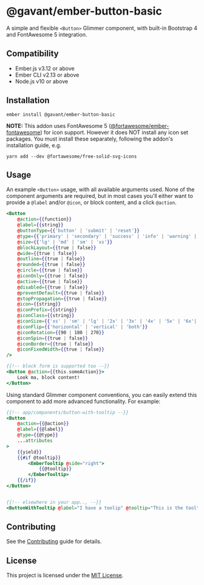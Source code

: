 @gavant/ember-button-basic
==============================================================================

A simple and flexible `<Button>` Glimmer component, with built-in Bootstrap 4 and FontAwesome 5 integration.


Compatibility
------------------------------------------------------------------------------

* Ember.js v3.12 or above
* Ember CLI v2.13 or above
* Node.js v10 or above


Installation
------------------------------------------------------------------------------

```
ember install @gavant/ember-button-basic
```

**NOTE:** This addon uses FontAwesome 5 ([@fortawesome/ember-fontawesome](https://github.com/FortAwesome/ember-fontawesome)) for icon support. However it does NOT install any icon set packages. You must install these separately, following the addon's installation guide, e.g.
```
yarn add --dev @fortawesome/free-solid-svg-icons
```


Usage
------------------------------------------------------------------------------

An example `<Button>` usage, with all available arguments used. None of the component arguments are required, but in most cases you'll either want to provide a `@label` and/or `@icon`, or block content, and a click `@action`.

```hbs
<Button
    @action={{function}}
    @label={{string}}
    @buttonType={{'button' | 'submit' | 'reset'}}
    @type={{'primary' | 'secondary' | 'success' | 'info' | 'warning' | 'danger' | 'link' | 'light' | 'dark'}}
    @size={{'lg' | 'md' | 'sm' | 'xs'}}
    @blockLayout={{true | false}}
    @wide={{true | false}}
    @outline={{true | false}}
    @rounded={{true | false}}
    @circle={{true | false}}
    @iconOnly={{true | false}}
    @active={{true | false}}
    @disabled={{true | false}}
    @preventDefault={{true | false}}
    @stopPropagation={{true | false}}
    @icon={{string}}
    @iconPrefix={{string}}
    @iconClass={{string}}
    @iconSize={{'xs' | 'sm' | 'lg' | '2x' | '3x' | '4x' | '5x' | '6x'|  '7x' | '8x' | '9x' | '10x'}}
    @iconFlip={{'horizontal' | 'vertical' | 'both'}}
    @iconRotation={{90 | 180 | 270}}
    @iconSpin={{true | false}}
    @iconBorder={{true | false}}
    @iconFixedWidth={{true | false}}
/>

{{!-- block form is supported too --}}
<Button @action={{this.someAction}}>
    Look ma, block content!
</Button>
```

Using standard Glimmer component conventions, you can easily extend this component to add more advanced functionality. For example:

```hbs
{{!-- app/components/button-with-tooltip --}}
<Button 
    @action={{@action}}
    @label={{@label}} 
    @type={{@type}}
    ...attributes
>
    {{yield}}
    {{#if @tooltip}}
        <EmberTooltip @side="right">
            {{@tooltip}}
        </EmberTooltip>
    {{/if}}
</Button>


{{!-- elsewhere in your app.., --}}
<ButtonWithTooltip @label="I have a toolip" @tooltip="This is the tooltip!" />
```


Contributing
------------------------------------------------------------------------------

See the [Contributing](CONTRIBUTING.md) guide for details.


License
------------------------------------------------------------------------------

This project is licensed under the [MIT License](LICENSE.md).
